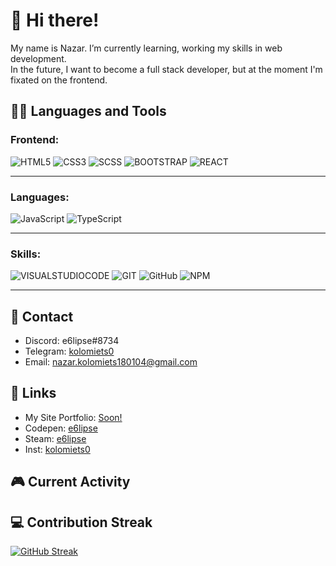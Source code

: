 # 👋 Hi there!

My name is Nazar. I’m currently learning, working my skills in web development. <br>
In the future, I want to become a full stack developer, but at the moment I'm fixated on the frontend.

## :man_technologist: Languages and Tools
### Frontend: <br>

![HTML5](https://img.shields.io/badge/-HTML5-161616?style=for-the-badge&logo=html5)
![CSS3](https://img.shields.io/badge/-CSS3-161616?style=for-the-badge&logo=css3&logoColor=007fff)
![SCSS](https://img.shields.io/badge/-SCSS-161616?style=for-the-badge&logo=SASS)
![BOOTSTRAP](https://img.shields.io/badge/-BOOTSTRAP-161616?style=for-the-badge&logo=BOOTSTRAP)
![REACT](https://img.shields.io/badge/-REACT-161616?style=for-the-badge&logo=REACT)
___
### Languages: <br>

![JavaScript](https://img.shields.io/badge/-JavaScript-161616?style=for-the-badge&logo=JavaScript)
![TypeScript](https://img.shields.io/badge/-TypeScript-161616?style=for-the-badge&logo=TypeScript)
___
### Skills: <br>

![VISUALSTUDIOCODE](https://img.shields.io/badge/-VISUAL&#32STUDIO&#32CODE-161616?style=for-the-badge&logo=VISUALSTUDIOCODE)
![GIT](https://img.shields.io/badge/-GIT-161616?style=for-the-badge&logo=GIT)
![GitHub](https://img.shields.io/badge/-GitHub-161616?style=for-the-badge&logo=GitHub)
![NPM](https://img.shields.io/badge/-NPM-161616?style=for-the-badge&logo=NPM)
___

## 🤝 Contact

* Discord: e6lipse#8734 <br>
* Telegram: <a href='https://t.me/kolomiets0'>kolomiets0</a> <br>
* Email: nazar.kolomiets180104@gmail.com <br>

## 🔗 Links

* My Site Portfolio: <a href="">Soon!</a>
* Codepen: <a href='https://codepen.io/e6lipse'>e6lipse</a>
* Steam: <a href='https://steamcommunity.com/profiles/76561198314421690/'>e6lipse</a>
* Inst: <a href='https://www.instagram.com/kolomiets0/'>kolomiets0</a>

## 🎮 Current Activity



## 💻 Contribution Streak

[![GitHub Streak](http://github-readme-streak-stats.herokuapp.com?user=e6lipse&theme=synthwave&hide_border=true&date_format=M%20j%5B%2C%20Y%5D&ring=5E366A&fire=FED337&currStreakNum=FED337&currStreakLabel=FED337&sideNums=5E366A&sideLabels=FED337&dates=FFFFFF&background=282A36)](https://git.io/streak-stats)
